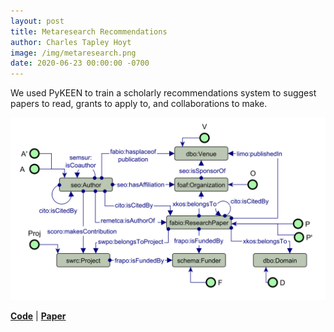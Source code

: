 ```yaml
---
layout: post
title: Metaresearch Recommendations
author: Charles Tapley Hoyt
image: /img/metaresearch.png
date: 2020-06-23 00:00:00 -0700
---
```

We used PyKEEN to train a scholarly recommendations system to suggest
papers to read, grants to apply to, and collaborations to make.

<img src="/img/metaresearch.png" alt="Metaresearch Schema" />

[**Code**](https://github.com/pykeen/pykeen) | [**Paper**](https://recnlp2019.github.io/papers/RecNLP2019_paper_20.pdf)
